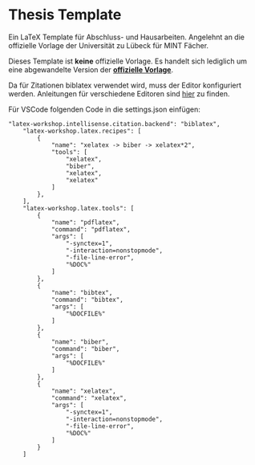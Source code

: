 # Thesis Template

Ein LaTeX Template für Abschluss- und Hausarbeiten. Angelehnt an die offizielle Vorlage der Universität zu Lübeck für MINT Fächer.

Dieses Template ist **keine** offizielle Vorlage. Es handelt sich lediglich um eine abgewandelte Version der [**offizielle Vorlage**](https://www.inb.uni-luebeck.de/mitarbeiter/infos-downloads-abschlussarbeiten.html).

Da für Zitationen biblatex verwendet wird, muss der Editor konfiguriert werden. Anleitungen für verschiedene Editoren sind 
[hier](https://tex.stackexchange.com/questions/154751/biblatex-with-biber-configuring-my-editor-to-avoid-undefined-citations) zu finden.

Für VSCode folgenden Code in die settings.json einfügen:
```
"latex-workshop.intellisense.citation.backend": "biblatex",
    "latex-workshop.latex.recipes": [
        {
            "name": "xelatex -> biber -> xelatex*2",
            "tools": [
                "xelatex",
                "biber",
                "xelatex",
                "xelatex"
            ]
        },      
    ],
    "latex-workshop.latex.tools": [
        {
            "name": "pdflatex",
            "command": "pdflatex",
            "args": [
                "-synctex=1",
                "-interaction=nonstopmode",
                "-file-line-error",
                "%DOC%"
            ]
        },
        {
            "name": "bibtex",
            "command": "bibtex",
            "args": [
                "%DOCFILE%"
            ]
        },
        {
            "name": "biber",
            "command": "biber",
            "args": [
                "%DOCFILE%"
            ]
        },
        {
            "name": "xelatex",
            "command": "xelatex",
            "args": [
                "-synctex=1",
                "-interaction=nonstopmode",
                "-file-line-error",
                "%DOC%"
            ]
        }
    ]
```